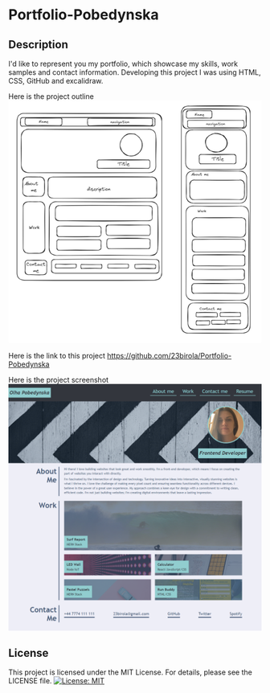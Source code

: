 # Portfolio-Pobedynska

## Description

I'd like to represent you my portfolio, which showcase my skills, work samples and contact information. Developing this project I was using HTML, CSS, GitHub and excalidraw.

Here is the project outline![project outline](assets/images/project-outline.png)

Here is the link to this project https://github.com/23birola/Portfolio-Pobedynska

Here is the project screenshot
![website screenshot](assets/images/screenshot.png)

## License

This project is licensed under the MIT License. For details, please see the LICENSE file. [![License: MIT](https://img.shields.io/badge/License-MIT-yellow.svg)](https://opensource.org/licenses/MIT)
